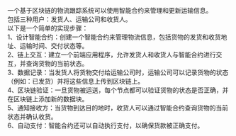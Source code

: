 一个基于区块链的物流跟踪系统可以使用智能合约来管理和更新运输信息。  
包括三种用户：发货人、运输公司和收货人。  
以下是一个简单的实现步骤：  
1、设计智能合约：创建一个智能合约来管理物流信息，包括货物的发货和收货地址、运输时间、交付状态等。  
2、链上交互：建立一个前端应用程序，允许发货人和收货人与智能合约进行交互，并查询货物的当前状态。  
3、数据记录：当发货人将货物交付给运输公司时，运输公司可以记录货物的状态（例如：已发货）并将这些信息上传到区块链上。  
4、区块链验证：一旦货物被运送，每个节点都可以验证货物的状态是否正确，并在区块链上添加新的数据块。  
5、通知接收方：当货物到达目的地时，收货人可以通过智能合约查询货物的当前状态并确认收货。   
6、自动支付：智能合约还可以自动执行支付，以确保货款被正确支付。  
